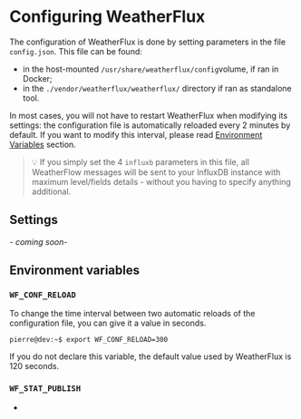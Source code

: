 # Configuring WeatherFlux

The configuration of WeatherFlux is done by setting parameters in the file `config.json`. This file can be found:

* in the host-mounted `/usr/share/weatherflux/config`volume, if ran in Docker;
* in the `./vendor/weatherflux/weatherflux/` directory if ran as standalone tool.

In most cases, you will not have to restart WeatherFlux when modifying its settings: the configuration file is automatically reloaded every 2 minutes by default. If you want to modify this interval, please read [Environment Variables](#environment-variables) section.

> 💡 If you simply set the 4 `influxb` parameters in this file, all WeatherFlow messages will be sent to your InfluxDB instance with maximum level/fields details - without you having to specify anything additional.

## Settings

*- coming soon-*

## Environment variables

### `WF_CONF_RELOAD`

To change the time interval between two automatic reloads of the configuration file, you can give it a value in seconds.

```console
pierre@dev:~$ export WF_CONF_RELOAD=300
```

If you do not declare this variable, the default value used by WeatherFlux is 120 seconds.

### `WF_STAT_PUBLISH`

-